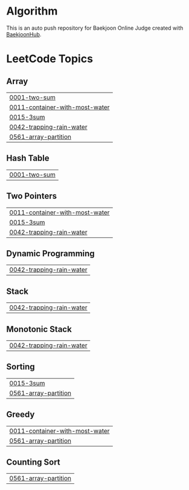 # Algorithm
This is an auto push repository for Baekjoon Online Judge created with [BaekjoonHub](https://github.com/BaekjoonHub/BaekjoonHub).

<!---LeetCode Topics Start-->
# LeetCode Topics
## Array
|  |
| ------- |
| [0001-two-sum](https://github.com/hohoyoungyoung/Algorithm/tree/master/0001-two-sum) |
| [0011-container-with-most-water](https://github.com/hohoyoungyoung/Algorithm/tree/master/0011-container-with-most-water) |
| [0015-3sum](https://github.com/hohoyoungyoung/Algorithm/tree/master/0015-3sum) |
| [0042-trapping-rain-water](https://github.com/hohoyoungyoung/Algorithm/tree/master/0042-trapping-rain-water) |
| [0561-array-partition](https://github.com/hohoyoungyoung/Algorithm/tree/master/0561-array-partition) |
## Hash Table
|  |
| ------- |
| [0001-two-sum](https://github.com/hohoyoungyoung/Algorithm/tree/master/0001-two-sum) |
## Two Pointers
|  |
| ------- |
| [0011-container-with-most-water](https://github.com/hohoyoungyoung/Algorithm/tree/master/0011-container-with-most-water) |
| [0015-3sum](https://github.com/hohoyoungyoung/Algorithm/tree/master/0015-3sum) |
| [0042-trapping-rain-water](https://github.com/hohoyoungyoung/Algorithm/tree/master/0042-trapping-rain-water) |
## Dynamic Programming
|  |
| ------- |
| [0042-trapping-rain-water](https://github.com/hohoyoungyoung/Algorithm/tree/master/0042-trapping-rain-water) |
## Stack
|  |
| ------- |
| [0042-trapping-rain-water](https://github.com/hohoyoungyoung/Algorithm/tree/master/0042-trapping-rain-water) |
## Monotonic Stack
|  |
| ------- |
| [0042-trapping-rain-water](https://github.com/hohoyoungyoung/Algorithm/tree/master/0042-trapping-rain-water) |
## Sorting
|  |
| ------- |
| [0015-3sum](https://github.com/hohoyoungyoung/Algorithm/tree/master/0015-3sum) |
| [0561-array-partition](https://github.com/hohoyoungyoung/Algorithm/tree/master/0561-array-partition) |
## Greedy
|  |
| ------- |
| [0011-container-with-most-water](https://github.com/hohoyoungyoung/Algorithm/tree/master/0011-container-with-most-water) |
| [0561-array-partition](https://github.com/hohoyoungyoung/Algorithm/tree/master/0561-array-partition) |
## Counting Sort
|  |
| ------- |
| [0561-array-partition](https://github.com/hohoyoungyoung/Algorithm/tree/master/0561-array-partition) |
<!---LeetCode Topics End-->